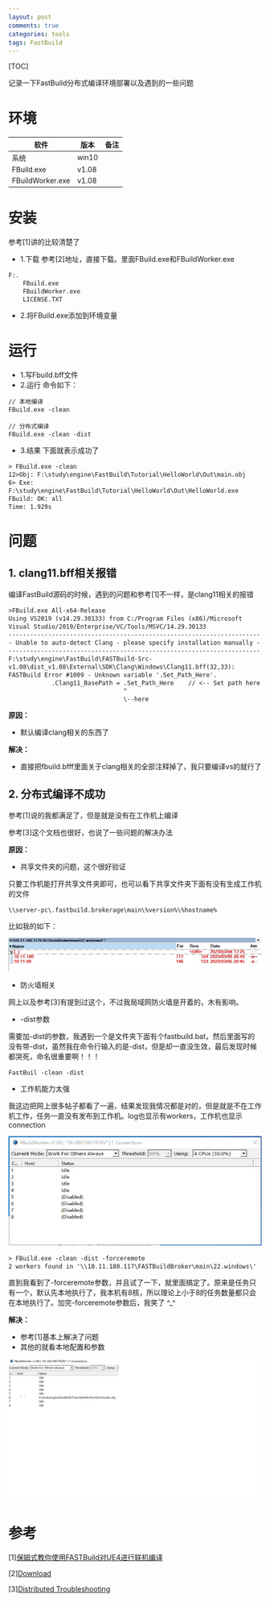 ```yaml
---
layout: post
comments: true
categories: tools
tags: FastBuild
---
```

[TOC]

记录一下FastBuild分布式编译环境部署以及遇到的一些问题




# 环境

|软件|版本|备注|
|---|---|---|
|系统|win10||
|FBuild.exe|v1.08||
|FBuildWorker.exe|v1.08||

# 安装
参考[1]讲的比较清楚了

* 1.下载
参考[2]地址，直接下载。里面FBuild.exe和FBuildWorker.exe
```
F:.
    FBuild.exe
    FBuildWorker.exe
    LICENSE.TXT
```

* 2.将FBuild.exe添加到环境变量



# 运行

* 1.写Fbuild.bff文件
* 2.运行
命令如下：
```
// 本地编译
FBuild.exe -clean

// 分布式编译
FBuild.exe -clean -dist
```

* 3.结果
下面就表示成功了
```
> FBuild.exe -clean
12>Obj: F:\study\engine\FastBuild\Tutorial\HelloWorld\Out\main.obj
6> Exe: F:\study\engine\FastBuild\Tutorial\HelloWorld\Out\HelloWorld.exe
FBuild: OK: all
Time: 1.929s
```

# 问题

## 1. clang11.bff相关报错
编译FastBuild源码的时候，遇到的问题和参考[1]不一样，是clang11相关的报错
```
>FBuild.exe All-x64-Release
Using VS2019 (v14.29.30133) from C:/Program Files (x86)/Microsoft Visual Studio/2019/Enterprise/VC/Tools/MSVC/14.29.30133
----------------------------------------------------------------------
- Unable to auto-detect Clang - please specify installation manually -
----------------------------------------------------------------------
F:\study\engine\FastBuild\FASTBuild-Src-v1.08\dist_v1.08\External\SDK\Clang\Windows\Clang11.bff(32,33): FASTBuild Error #1009 - Unknown variable '.Set_Path_Here'.
            .Clang11_BasePath = .Set_Path_Here    // <-- Set path here
                                ^
                                \--here
```

**原因：**
* 默认编译clang相关的东西了

**解决：**
* 直接把fbuild.bfff里面关于clang相关的全部注释掉了，我只要编译vs的就行了

## 2. 分布式编译不成功
参考[1]说的我都满足了，但是就是没有在工作机上编译

参考[3]这个文档也很好，也说了一些问题的解决办法

**原因：**
* 共享文件夹的问题，这个很好验证

只要工作机能打开共享文件夹即可，也可以看下共享文件夹下面有没有生成工作机的文件
```
\\server-pc\.fastbuild.brokerage\main\%version%\%hostname%
```
比如我的如下：

![share directory](../img/share%20directory.jpg)


* 防火墙相关

网上以及参考[3]有提到过这个，不过我局域网防火墙是开着的，木有影响。

* -dist参数

需要加-dist的参数，我遇到一个是文件夹下面有个fastbuild.bat，然后里面写的没有带-dist，虽然我在命令行输入的是-dist，但是却一直没生效，最后发现时候都哭死，命名很重要啊！！！
```
FastBuil -clean -dist
```

* 工作机能力太强

我这边把网上很多帖子都看了一遍，结果发现我情况都是对的，但是就是不在工作机工作，任务一直没有发布到工作机。log也显示有workers，工作机也显示connection

![connection](../img/fastbuild%20connection.jpg)
```
> FBuild.exe -clean -dist -forceremote
2 workers found in '\\10.11.180.117\FASTBuildBroker\main\22.windows\'
```

直到我看到了-forceremote参数，并且试了一下，就里面搞定了。原来是任务只有一个，默认先本地执行了，我本机有8核，所以理论上小于8的任务数量都只会在本地执行了。加完-forceremote参数后，我笑了 ^_^



**解决：**
* 参考[1]基本上解决了问题
* 其他的就看本地配置和参数

![remote worker](../img/remote%20worker.jpg)


# 参考
[1][保姆式教你使用FASTBuild对UE4进行联机编译](https://zhuanlan.zhihu.com/p/158400394)

[2][Download](https://fastbuild.org/docs/download.html)

[3][Distributed Troubleshooting](https://fastbuild.org/docs/troubleshooting/distribution.html)
